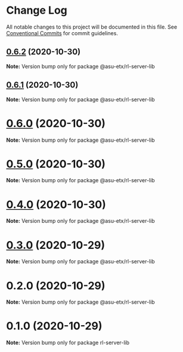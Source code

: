 # Change Log

All notable changes to this project will be documented in this file.
See [Conventional Commits](https://conventionalcommits.org) for commit guidelines.

## [0.6.2](https://github.com/ETX-ASU/ring-leader/compare/@asu-etx/rl-server-lib@0.6.1...@asu-etx/rl-server-lib@0.6.2) (2020-10-30)

**Note:** Version bump only for package @asu-etx/rl-server-lib





## [0.6.1](https://github.com/ETX-ASU/ring-leader/compare/@asu-etx/rl-server-lib@0.6.0...@asu-etx/rl-server-lib@0.6.1) (2020-10-30)

**Note:** Version bump only for package @asu-etx/rl-server-lib





# [0.6.0](http://github.com/jstanley70/ETX-ASU/ring-leader/compare/@asu-etx/rl-server-lib@0.5.0...@asu-etx/rl-server-lib@0.6.0) (2020-10-30)

**Note:** Version bump only for package @asu-etx/rl-server-lib





# [0.5.0](http://github.com/jstanley70/ETX-ASU/ring-leader/compare/@asu-etx/rl-server-lib@0.4.0...@asu-etx/rl-server-lib@0.5.0) (2020-10-30)

**Note:** Version bump only for package @asu-etx/rl-server-lib





# [0.4.0](http://github.com/jstanley70/ETX-ASU/ring-leader/compare/@asu-etx/rl-server-lib@0.3.0...@asu-etx/rl-server-lib@0.4.0) (2020-10-30)

**Note:** Version bump only for package @asu-etx/rl-server-lib





# [0.3.0](http://github.com/jstanley70/ETX-ASU/ring-leader/compare/@asu-etx/rl-server-lib@0.2.0...@asu-etx/rl-server-lib@0.3.0) (2020-10-29)

**Note:** Version bump only for package @asu-etx/rl-server-lib





# 0.2.0 (2020-10-29)

**Note:** Version bump only for package @asu-etx/rl-server-lib





# 0.1.0 (2020-10-29)

**Note:** Version bump only for package rl-server-lib
